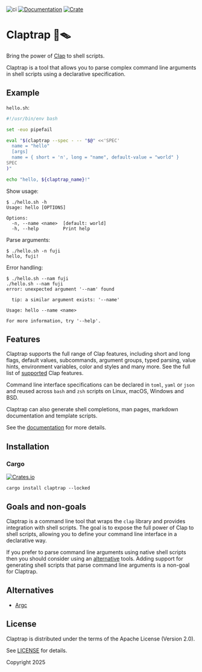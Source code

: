 ![ci](https://github.com/fujiapple852/claptrap/actions/workflows/ci.yml/badge.svg)
[![Documentation](https://docs.rs/claptrap/badge.svg)](https://docs.rs/claptrap/0.1.0)
[![Crate](https://img.shields.io/crates/v/claptrap.svg)](https://crates.io/crates/claptrap/0.1.0)

# Claptrap 👏🪤

Bring the power of [Clap](https://crates.io/crates/clap) to shell scripts.

Claptrap is a tool that allows you to parse complex command line arguments in shell scripts using a declarative
specification.

## Example

`hello.sh`:

```bash
#!/usr/bin/env bash

set -euo pipefail

eval "$(claptrap --spec - -- "$@" <<'SPEC'
  name = "hello"
  [args]
  name = { short = 'n', long = "name", default-value = "world" }
SPEC
)"

echo "hello, ${claptrap_name}!"
```

Show usage:

```shell
$ ./hello.sh -h
Usage: hello [OPTIONS]

Options:
  -n, --name <name>  [default: world]
  -h, --help         Print help
```

Parse arguments:

```shell
$ ./hello.sh -n fuji
hello, fuji!
```

Error handling:

```shell
$ ./hello.sh --nam fuji
./hello.sh --nam fuji
error: unexpected argument '--nam' found

  tip: a similar argument exists: '--name'

Usage: hello --name <name>

For more information, try '--help'.
```

## Features

Claptrap supports the full range of Clap features, including short and long flags, default values, subcommands, argument
groups, typed parsing, value hints, environment variables, color and styles and many more. See the full list
of [supported](https://claptrap.cli.rs/reference/supported/) Clap features.

Command line interface specifications can be declared in `toml`, `yaml` or `json` and reused across `bash` and `zsh`
scripts on Linux, macOS, Windows and BSD.

Claptrap can also generate shell completions, man pages, markdown documentation and template scripts.

See the [documentation](https://claptrap.cli.rs) for more details.

## Installation

### Cargo

[![Crates.io](https://img.shields.io/crates/v/claptrap)](https://crates.io/crates/claptrap/0.1.0)

```shell
cargo install claptrap --locked
```

## Goals and non-goals

Claptrap is a command line tool that wraps the `clap` library and provides integration with shell scripts. The goal is
to expose the full power of Clap to shell scripts, allowing you to define your command line interface in a declarative
way.

If you prefer to parse command line arguments using native shell scripts then you should consider using
an [alternative](#alternatives) tools. Adding support for generating shell scripts that parse command line arguments is
a non-goal for Claptrap.

## Alternatives

- [Argc](https://crates.io/crates/argc)

## License

Claptrap is distributed under the terms of the Apache License (Version 2.0).

See [LICENSE](LICENSE) for details.

Copyright 2025
